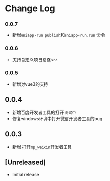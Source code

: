 # Change Log

### 0.0.7

* 新增`uniapp-run.publish`和`uniapp-run.run` 命令

### 0.0.6

* 支持自定义项目路径`src`

### 0.0.5

* 新增对vue3的支持

## 0.0.4

* 新增百度开发者工具的打开 `测试中`
* 修复windows环境中打开微信开发者工具的bug

## 0.0.3

* 新增 打开`mp_weixin`开发者工具

## [Unreleased]

* Initial release
